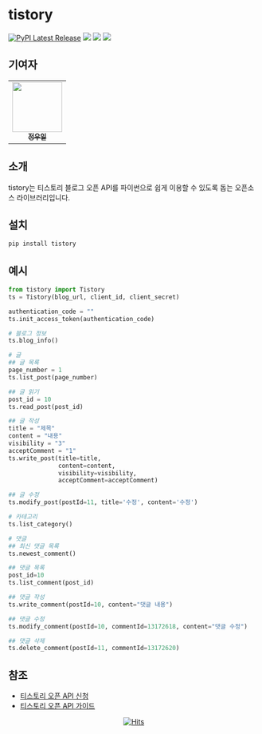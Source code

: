 # tistory

[![PyPI Latest Release](https://img.shields.io/pypi/v/tistory.svg)](https://pypi.org/project/tistory/)
![](https://img.shields.io/badge/python-3.8-blue.svg)
![](https://img.shields.io/badge/requests-2.28.1-red.svg)
![](https://img.shields.io/badge/api-tistory-green.svg)


## 기여자

<div align="center">
    <table>
    <tr>
        <td align="center">
            <a href="https://github.com/wooiljeong">
            <img src="https://avatars.githubusercontent.com/u/38076110?v=4" width="100px;" alt=""/><br />
            <sub><b>정우일</b></sub></a><br />
        </td>
    </tr>
    </table>
</div>


## 소개

tistory는 티스토리 블로그 오픈 API를 파이썬으로 쉽게 이용할 수 있도록 돕는 오픈소스 라이브러리입니다. 


## 설치

```bash
pip install tistory
```

## 예시

```python
from tistory import Tistory
ts = Tistory(blog_url, client_id, client_secret)

authentication_code = ""
ts.init_access_token(authentication_code)

# 블로그 정보
ts.blog_info()

# 글
## 글 목록
page_number = 1
ts.list_post(page_number)

## 글 읽기
post_id = 10
ts.read_post(post_id)

## 글 작성
title = "제목"
content = "내용"
visibility = "3"
acceptComment = "1"
ts.write_post(title=title, 
              content=content, 
              visibility=visibility, 
              acceptComment=acceptComment)

## 글 수정
ts.modify_post(postId=11, title='수정', content='수정')

# 카테고리
ts.list_category()

# 댓글
## 최신 댓글 목록
ts.newest_comment()

## 댓글 목록
post_id=10
ts.list_comment(post_id)

## 댓글 작성
ts.write_comment(postId=10, content="댓글 내용")

## 댓글 수정
ts.modify_comment(postId=10, commentId=13172618, content="댓글 수정")

## 댓글 삭제
ts.delete_comment(postId=11, commentId=13172620)
```


## 참조

- [티스토리 오픈 API 신청](https://www.tistory.com/guide/api/manage/register)
- [티스토리 오픈 API 가이드](https://tistory.github.io/document-tistory-apis/)


<div align=center>

[![Hits](https://hits.seeyoufarm.com/api/count/incr/badge.svg?url=https%3A%2F%2Fgithub.com%2Fwooiljeong%2Ftistory&count_bg=%23FF6666&title_bg=%23555555&icon=&icon_color=%23E7E7E7&title=hits&edge_flat=false)](https://hits.seeyoufarm.com)

</div>